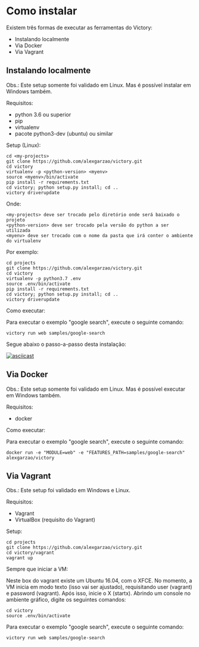 # Como instalar

Existem três formas de executar as ferramentas do Victory:
- Instalando localmente
- Via Docker
- Via Vagrant

## Instalando localmente

Obs.: Este setup somente foi validado em Linux. Mas é possível instalar em Windows também.

Requisitos:
- python 3.6 ou superior
- pip
- virtualenv
- pacote python3-dev (ubuntu) ou similar

Setup (Linux):

    cd <my-projects>
    git clone https://github.com/alexgarzao/victory.git
    cd victory
    virtualenv -p <python-version> <myenv>
    source <myenv>/bin/activate
    pip install -r requirements.txt
    cd victory; python setup.py install; cd ..
    victory driverupdate

Onde:

    <my-projects> deve ser trocado pelo diretório onde será baixado o projeto
    <python-version> deve ser trocado pela versão do python a ser utilizada
    <myenv> deve ser trocado com o nome da pasta que irá conter o ambiente do virtualenv

Por exemplo:

    cd projects
    git clone https://github.com/alexgarzao/victory.git
    cd victory
    virtualenv -p python3.7 .env
    source .env/bin/activate
    pip install -r requirements.txt
    cd victory; python setup.py install; cd ..
    victory driverupdate

Como executar:

Para executar o exemplo "google search", execute o seguinte comando:

    victory run web samples/google-search


Segue abaixo o passo-a-passo desta instalação:

[![asciicast](https://asciinema.org/a/cZu5s6KbYpjQYMTSUR6TnMaL1.png)](https://asciinema.org/a/cZu5s6KbYpjQYMTSUR6TnMaL1?autoplay=1)

## Via Docker

Obs.: Este setup somente foi validado em Linux. Mas é possível executar em Windows também.

Requisitos:
- docker

Como executar:

Para executar o exemplo "google search", execute o seguinte comando:

    docker run -e "MODULE=web" -e "FEATURES_PATH=samples/google-search" alexgarzao/victory

## Via Vagrant

Obs.: Este setup foi validado em Windows e Linux.

Requisitos:
- Vagrant
- VirtualBox (requisito do Vagrant)

Setup:

    cd projects
    git clone https://github.com/alexgarzao/victory.git
    cd victory/vagrant
    vagrant up

Sempre que iniciar a VM:

Neste box do vagrant existe um Ubuntu 16.04, com o XFCE. No momento, a VM inicia em modo texto (isso vai ser ajustado), requisitando user (vagrant) e password (vagrant). Após isso, inicie o X (startx). Abrindo um console no ambiente gráfico, digite os seguintes comandos:

    cd victory
    source .env/bin/activate

Para executar o exemplo "google search", execute o seguinte comando:

    victory run web samples/google-search

